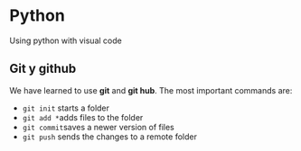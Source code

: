 # Python
Using python with visual code

## Git y github

We have learned to use **git** and **git hub**. The most important commands are:

- `git init` starts a folder
- `git add *`adds files to the folder
- `git commit`saves a newer version of files
- `git push` sends the changes to a remote folder
